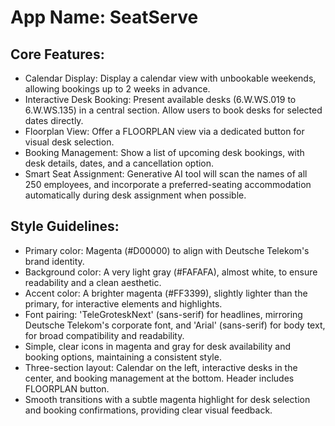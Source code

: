 # **App Name**: SeatServe

## Core Features:

- Calendar Display: Display a calendar view with unbookable weekends, allowing bookings up to 2 weeks in advance.
- Interactive Desk Booking: Present available desks (6.W.WS.019 to 6.W.WS.135) in a central section. Allow users to book desks for selected dates directly.
- Floorplan View: Offer a FLOORPLAN view via a dedicated button for visual desk selection.
- Booking Management: Show a list of upcoming desk bookings, with desk details, dates, and a cancellation option.
- Smart Seat Assignment: Generative AI tool will scan the names of all 250 employees, and incorporate a preferred-seating accommodation automatically during desk assignment when possible.

## Style Guidelines:

- Primary color: Magenta (#D00000) to align with Deutsche Telekom's brand identity.
- Background color: A very light gray (#FAFAFA), almost white, to ensure readability and a clean aesthetic.
- Accent color: A brighter magenta (#FF3399), slightly lighter than the primary, for interactive elements and highlights.
- Font pairing: 'TeleGroteskNext' (sans-serif) for headlines, mirroring Deutsche Telekom's corporate font, and 'Arial' (sans-serif) for body text, for broad compatibility and readability.
- Simple, clear icons in magenta and gray for desk availability and booking options, maintaining a consistent style.
- Three-section layout: Calendar on the left, interactive desks in the center, and booking management at the bottom. Header includes FLOORPLAN button.
- Smooth transitions with a subtle magenta highlight for desk selection and booking confirmations, providing clear visual feedback.